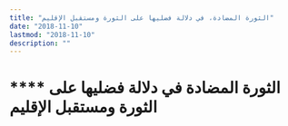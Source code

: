 ```yaml
---
title: "الثورة المضادة، في دلالة فضليها على الثورة ومستقبل الإقليم"
date: "2018-11-10"
lastmod: "2018-11-10"
description: ""
---
```

# **** **الثورة المضادة في دلالة فضليها على الثورة ومستقبل الإقليم**

###
